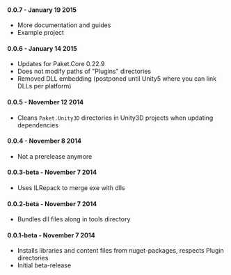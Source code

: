 #### 0.0.7 - January 19 2015
* More documentation and guides
* Example project

#### 0.0.6 - January 14 2015
* Updates for Paket.Core 0.22.9
* Does not modify paths of "Plugins" directories
* Removed DLL embedding (postponed until Unity5 where you can link DLLs per platform)

#### 0.0.5 - November 12 2014
* Cleans `Paket.Unity3D` directories in Unity3D projects when updating dependencies

#### 0.0.4 - November 8 2014  
* Not a prerelease anymore

#### 0.0.3-beta - November 7 2014  
* Uses ILRepack to merge exe with dlls

#### 0.0.2-beta - November 7 2014  
* Bundles dll files along in tools directory

#### 0.0.1-beta - November 7 2014  
* Installs libraries and content files from nuget-packages, respects Plugin directories
* Initial beta-release
